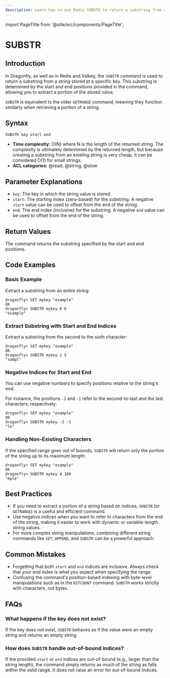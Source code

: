 ```yaml
---
description: Learn how to use Redis SUBSTR to return a substring from a string value.
---
```


import PageTitle from '@site/src/components/PageTitle';

# SUBSTR

<PageTitle title="Redis SUBSTR Command (Documentation) | Dragonfly" />

## Introduction

In Dragonfly, as well as in Redis and Valkey, the `SUBSTR` command is used to return a substring from a string stored at a specific key.
This substring is determined by the start and end positions provided in the command, allowing you to extract a portion of the stored value.

`SUBSTR` is equivalent to the older `GETRANGE` command, meaning they function similarly when retrieving a portion of a string.

## Syntax

```shell
SUBSTR key start end
```

- **Time complexity:** O(N) where N is the length of the returned string. The complexity is ultimately determined by the returned length, but because creating a substring from an existing string is very cheap, it can be considered O(1) for small strings.
- **ACL categories:** @read, @string, @slow

## Parameter Explanations

- `key`: The key in which the string value is stored.
- `start`: The starting index (zero-based) for the substring.
  A negative `start` value can be used to offset from the end of the string.
- `end`: The end index (inclusive) for the substring.
  A negative `end` value can be used to offset from the end of the string.

## Return Values

The command returns the substring specified by the start and end positions.

## Code Examples

### Basic Example

Extract a substring from an entire string:

```shell
dragonfly> SET mykey "example"
OK
dragonfly> SUBSTR mykey 0 6
"example"
```

### Extract Substring with Start and End Indices

Extract a substring from the second to the sixth character:

```shell
dragonfly> SET mykey "example"
OK
dragonfly> SUBSTR mykey 1 5
"xampl"
```

### Negative Indices for Start and End

You can use negative numbers to specify positions relative to the string's end.

For instance, the positions `-2` and `-1` refer to the second-to-last and the last characters, respectively:

```shell
dragonfly> SET mykey "example"
OK
dragonfly> SUBSTR mykey -2 -1
"le"
```

### Handling Non-Existing Characters

If the specified range goes out of bounds, `SUBSTR` will return only the portion of the string up to its maximum length:

```shell
dragonfly> SET mykey "example"
OK
dragonfly> SUBSTR mykey 4 100
"mple"
```

## Best Practices

- If you need to extract a portion of a string based on indices, `SUBSTR` (or `GETRANGE`) is a useful and efficient command.
- Use negative indices when you want to refer to characters from the end of the string, making it easier to work with dynamic or variable-length string values.
- For more complex string manipulations, combining different string commands like `SET`, `APPEND`, and `SUBSTR` can be a powerful approach.

## Common Mistakes

- Forgetting that both `start` and `end` indices are inclusive.
  Always check that your end index is what you expect when specifying the range.
- Confusing the command's position-based indexing with byte-level manipulations such as in the `BITCOUNT` command.
  `SUBSTR` works strictly with characters, not bytes.

## FAQs

### What happens if the key does not exist?

If the key does not exist, `SUBSTR` behaves as if the value were an empty string and returns an empty string.

### How does `SUBSTR` handle out-of-bound indices?

If the provided `start` or `end` indices are out-of-bound (e.g., larger than the string length), the command simply returns as much of the string as falls within the valid range.
It does not raise an error for out-of-bound indices.
